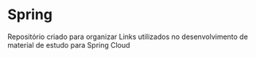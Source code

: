 # Spring
Repositório criado para organizar Links utilizados no desenvolvimento de material de estudo para Spring Cloud

